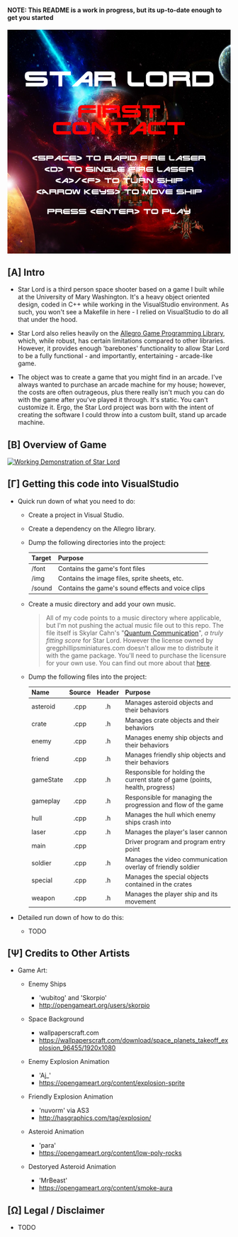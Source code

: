 <head>
	<link rel="stylesheet" type="text/css" href="./util/mdstyle.css">
</head>

<h4>NOTE: This README is a work in progress, but its up-to-date enough to get you started<h4>

<img src="./img/titleScreen.PNG" title="Title Screen" alt="Star Lord Title Screen" align="middle" />

<h2>[Α] Intro</h2>

+ Star Lord is a third person space shooter based on a game I built while at the University of Mary Washington. It's a heavy object oriented design, coded in C++ while working in the VisualStudio environment. As such, you won't see a Makefile in here - I relied on VisualStudio to do all that under the hood. 

+ Star Lord also relies heavily on the <a href="liballeg.org">Allegro Game Programming Library</a>, which, while robust, has certain limitations compared to other libraries. However, it provides enough 'barebones' functionality to allow Star Lord to be a fully functional - and importantly, entertaining - arcade-like game.

+ The object was to create a game that you might find in an arcade. I've always wanted to purchase an arcade machine for my house; however, the costs are often outrageous, plus there really isn't much you can do with the game after you've played it through. It's static. You can't customize it. Ergo, the Star Lord project was born with the intent of creating the software I could throw into a custom built, stand up arcade machine.

<h2>[Β] Overview of Game</h2>

[![Working Demonstration of Star Lord](https://img.youtube.com/vi/W6D129EU3HE/0.jpg)](https://www.youtube.com/watch?v=W6D129EU3HE)

<h2>[Γ] Getting this code into VisualStudio</h2>

+ Quick run down of what you need to do:

	+ Create a project in Visual Studio. 

	+ Create a dependency on the Allegro library. 

	+ Dump the following directories into the project:

		Target | Purpose
		--- | :---
		/font | Contains the game's font files
		/img | Contains the image files, sprite sheets, etc. 
		/sound | Contains the game's sound effects and voice clips

	+ Create a music directory and add your own music. 

		> All of my code points to a music directory where applicable, but I'm not pushing the actual music file out to this repo. The file itself is Skylar Cahn's "<a href="https://www.youtube.com/watch?v=BFKEl-sXy9o">Quantum Communication</a>", <i>a truly fitting score</i> for Star Lord. However the license owned by gregphillipsminiatures.com doesn't allow me to distribute it with the game package. You'll need to purchase the licensure for your own use. You can find out more about that <a href="http://www.skylarcahn.com/product/quantum-communication/">here</a>. 

	+ Dump the following files into the project:

		Name | Source | Header | Purpose
		--- | :---: | :---: | :---
		asteroid | .cpp | .h | Manages asteroid objects and their behaviors
		crate | .cpp  | .h | Manages crate objects and their behaviors
		enemy | .cpp | .h | Manages enemy ship objects and their behaviors
		friend | .cpp | .h | Manages friendly ship objects and their behaviors
		gameState | .cpp | .h | Responsible for holding the current state of game (points, health, progress)
		gameplay | .cpp | .h | Responsible for managing the progression and flow of the game
		hull | .cpp | .h | Manages the hull which enemy ships crash into
		laser | .cpp | .h | Manages the player's laser cannon
		main | .cpp | | Driver program and program entry point
		soldier | .cpp | .h | Manages the video communication overlay of friendly soldier
		special | .cpp | .h | Manages the special objects contained in the crates
		weapon | .cpp | .h | Manages the player ship and its movement

+ Detailed run down of how to do this:

	+ TODO 

<h2>[Ψ] Credits to Other Artists</h2>

+ Game Art:

	+ Enemy Ships

		+ 'wubitog' and 'Skorpio'
		+ http://opengameart.org/users/skorpio

	+ Space Background

		+ wallpaperscraft.com
		+ https://wallpaperscraft.com/download/space_planets_takeoff_explosion_96455/1920x1080

	+ Enemy Explosion Animation

		+ 'Aj_'
		+ https://opengameart.org/content/explosion-sprite

	+ Friendly Explosion Animation

		+ 'nuvorm' via AS3
		+ http://hasgraphics.com/tag/explosion/

	+ Asteroid Animation

		+ 'para'
		+ https://opengameart.org/content/low-poly-rocks

	+ Destoryed Asteroid Animation

		+ 'MrBeast'
		+ https://opengameart.org/content/smoke-aura

<h2>[Ω] Legal / Disclaimer</h2>

+ TODO


